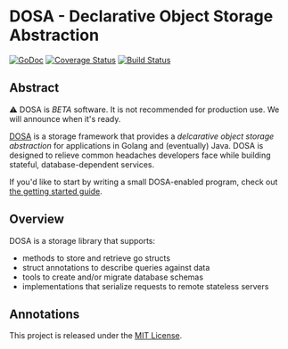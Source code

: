 # DOSA - Declarative Object Storage Abstraction

[![GoDoc][doc-img]][doc]
[![Coverage Status][cov-img]][cov]
[![Build Status][ci-img]][ci]

## Abstract

:warning: DOSA is _BETA_ software. It is not recommended for production use.
We will announce when it's ready.

[DOSA](https://github.com/uber-go/dosa/wiki) is a storage framework that
provides a _delcarative object storage abstraction_ for applications in Golang
and (eventually) Java. DOSA is designed to relieve common headaches developers
face while building stateful, database-dependent services.

If you'd like to start by writing a small DOSA-enabled program, check out
[the getting started guide](https://github.com/uber-go/dosa/wiki/Getting-Started-Guide).

## Overview

DOSA is a storage library that supports:

 * methods to store and retrieve go structs
 * struct annotations to describe queries against data
 * tools to create and/or migrate database schemas
 * implementations that serialize requests to remote stateless servers

## Annotations

This project is released under the [MIT License](LICENSE.txt).

[doc-img]: https://godoc.org/github.com/uber-go/dosa?status.svg
[doc]: https://godoc.org/github.com/uber-go/dosa
[ci-img]: https://travis-ci.com/uber-go/dosa.svg?token=zQquuxnrcfs8yizJ2Dcp&branch=master
[ci]: https://travis-ci.com/uber/dosa-go
[cov-img]: https://coveralls.io/repos/uber/dosa-go/badge.svg?branch=master&service=github
[cov]: https://coveralls.io/github/uber/dosa-go?branch=master
